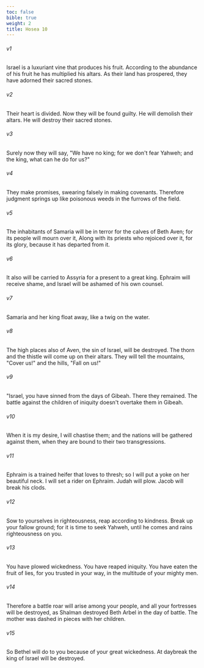 ```yaml
---
toc: false
bible: true
weight: 2
title: Hosea 10
---
```




###### v1 
Israel is a luxuriant vine that produces his fruit. According to the abundance of his fruit he has multiplied his altars. As their land has prospered, they have adorned their sacred stones. 

###### v2 
Their heart is divided. Now they will be found guilty. He will demolish their altars. He will destroy their sacred stones. 

###### v3 
Surely now they will say, "We have no king; for we don't fear Yahweh; and the king, what can he do for us?" 

###### v4 
They make promises, swearing falsely in making covenants. Therefore judgment springs up like poisonous weeds in the furrows of the field. 

###### v5 
The inhabitants of Samaria will be in terror for the calves of Beth Aven; for its people will mourn over it, Along with its priests who rejoiced over it, for its glory, because it has departed from it. 

###### v6 
It also will be carried to Assyria for a present to a great king. Ephraim will receive shame, and Israel will be ashamed of his own counsel. 

###### v7 
Samaria and her king float away, like a twig on the water. 

###### v8 
The high places also of Aven, the sin of Israel, will be destroyed. The thorn and the thistle will come up on their altars. They will tell the mountains, "Cover us!" and the hills, "Fall on us!" 

###### v9 
"Israel, you have sinned from the days of Gibeah. There they remained. The battle against the children of iniquity doesn't overtake them in Gibeah. 

###### v10 
When it is my desire, I will chastise them; and the nations will be gathered against them, when they are bound to their two transgressions. 

###### v11 
Ephraim is a trained heifer that loves to thresh; so I will put a yoke on her beautiful neck. I will set a rider on Ephraim. Judah will plow. Jacob will break his clods. 

###### v12 
Sow to yourselves in righteousness, reap according to kindness. Break up your fallow ground; for it is time to seek Yahweh, until he comes and rains righteousness on you. 

###### v13 
You have plowed wickedness. You have reaped iniquity. You have eaten the fruit of lies, for you trusted in your way, in the multitude of your mighty men. 

###### v14 
Therefore a battle roar will arise among your people, and all your fortresses will be destroyed, as Shalman destroyed Beth Arbel in the day of battle. The mother was dashed in pieces with her children. 

###### v15 
So Bethel will do to you because of your great wickedness. At daybreak the king of Israel will be destroyed.
